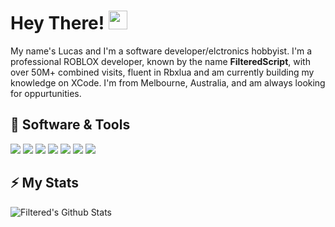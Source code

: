 # Hey There! <img src="https://github.com/LucasKapobassis/LucasKapobassis/blob/main/master/wave.gif?raw=true" width="30px">
My name's Lucas and I'm a software developer/elctronics hobbyist. I'm a professional ROBLOX developer, known by the name **FilteredScript**, with over 50M+ combined visits, fluent in Rbxlua and am currently building my knowledge on XCode. I'm from Melbourne, Australia, and am always looking for oppurtunities.

## 🔧 Software & Tools
![](https://img.shields.io/badge/OS-Linux-informational?style=flat&logo=linux&logoColor=white)
![](https://img.shields.io/badge/OS-Mac-informational?style=flat&logo=mac&logoColor=white)
![](https://img.shields.io/badge/Code-Python-informational?style=flat&logo=python&logoColor=white)
![](https://img.shields.io/badge/Code-JavaScript-informational?style=flat&logo=javascript&logoColor=white)
![](https://img.shields.io/badge/Shell-Bash-informational?style=flat&logo=gnu-bash&logoColor=white)
![](https://img.shields.io/badge/Tools-Docker-informational?style=flat&logo=docker&logoColor=white)
![](https://img.shields.io/badge/Cloud-Digital_Ocean-informational?style=flat&logo=digitalocean&logoColor=white)


## ⚡ My Stats
![Filtered's Github Stats](https://github-readme-stats.vercel.app/api?username=lucaskapobassis&show_icons=true&include_all_commits=true)
